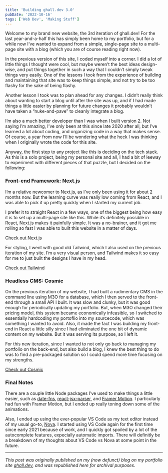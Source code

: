 ```yaml
---
title: 'Building ghall.dev 3.0'
pubDate: '2022-10-16'
tags: ['Web Dev', 'Making Stuff']
---
```


Welcome to my brand new website, the 3rd iteration of ghall.dev! For the last year-and-a-half this has simply been home to my portfolio, but for a while now I’ve wanted to expand from a simple, single-page site to a multi-page site with a blog (which you are of course reading right now).

In the previous version of this site, I coded myself into a corner. I did a lot of little things I thought were cool, but maybe weren’t the best ideas design-wise, and put things together in such a way that I couldn’t simply tweak things very easily. One of the lessons I took from the experience of building and maintaining that site was to keep things simple, and not try to be too flashy for the sake of being flashy.

Another lesson I took was to plan ahead for any changes. I didn’t really think about wanting to start a blog until after the site was up, and if I had made things a little easier by planning for future changes it probably wouldn’t have taken a “nuke-and-pave” to cleanly integrate a blog.

I’m also a much better developer than I was when I built version 2. Not saying I’m amazing, I’ve only been at this since late 2020 after all, but I’ve learned a lot about coding, and organizing code in a way that makes sense. Of course, a year from now I’ll be wondering what the heck I was thinking when I originally wrote the code for this site.

Anyway, the first step to any project like this is deciding on the tech stack. As this is a solo project, being my personal site and all, I had a bit of leeway to experiment with different pieces of that puzzle, but I decided on the following:

### Front-end Framework: Next.js

I’m a relative newcomer to Next.js, as I’ve only been using it for about 2 months now. But the learning curve was really low coming from React, and I was able to pick it up pretty quickly when I started my current job.

I prefer it to straight React in a few ways, one of the biggest being how easy it is to set up a multi-page site like this. While it’s definitely possible in React, Next.js makes it painfully simple. It was a no-brainer, and it got me rolling so fast I was able to built this website in a matter of days.

[Check out Next.js](https://nextjs.org/)

For styling, I went with good old Tailwind, which I also used on the previous iteration of my site. I’m a very visual person, and Tailwind makes it so easy for me to just built the designs I have in my head.

[Check out Tailwind](https://tailwindcss.com/)

### Headless CMS: Cosmic

On the previous iteration of my website, I had built a rudimentary CMS in the command line using M3O for a database, which I then served to the front-end through a small API I built. It was slow and clunky, but it was good enough for periodically updating my portfolio. But, when M3O changed their pricing model, this system became economically infeasible, so I switched to essentially hardcoding my portoflio into my sourcecode, which was something I wanted to avoid. Also, it made the fact I was building my front-end in React a little silly since I had eliminated the one bit of dynamic content on my website. But it was serving its purpose, so I left it.

For this new iteration, since I wanted to not only go back to managing my portfolio on the back-end, but also build a blog, I knew the best thing to do was to find a pre-packaged solution so I could spend more time focusing on my strengths.

[Check out Cosmic](https://www.cosmicjs.com/)

### Final Notes

There are a couple little Node packages I’ve used to make things a little easier, such as [date-fns](https://date-fns.org/), [react-jsx-parser](https://github.com/TroyAlford/react-jsx-parser), and [Framer Motion](https://www.framer.com/motion/). I particularly had fun with Framer Motion, but I ended up really toning down some of the animations.

Also, I ended up using the ever-popular VS Code as my text editor instead of my usual go-to, [Nova](https://nova.app/). I started using VS Code again for the first time since early 2021 because of work, and I quickly got spoiled by a lot of the autocomplete features, expecially automatic imports. There will definitly be a breakdown of my thoughts about VS Code vs Nova at some point in the future.

---

_This post was originally published on my (now defunct) blog on my portfolio site [ghall.dev](https://ghall.dev), and was republished here for archival purposes._
